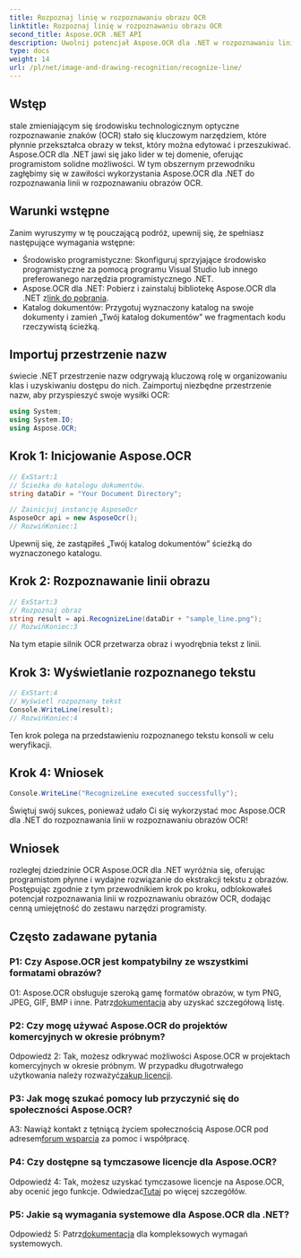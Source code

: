 ```yaml
---
title: Rozpoznaj linię w rozpoznawaniu obrazu OCR
linktitle: Rozpoznaj linię w rozpoznawaniu obrazu OCR
second_title: Aspose.OCR .NET API
description: Uwolnij potencjał Aspose.OCR dla .NET w rozpoznawaniu linii w rozpoznawaniu obrazów OCR. Przewodnik programisty dotyczący płynnego wyodrębniania tekstu z obrazów.
type: docs
weight: 14
url: /pl/net/image-and-drawing-recognition/recognize-line/
---
```

## Wstęp

stale zmieniającym się środowisku technologicznym optyczne rozpoznawanie znaków (OCR) stało się kluczowym narzędziem, które płynnie przekształca obrazy w tekst, który można edytować i przeszukiwać. Aspose.OCR dla .NET jawi się jako lider w tej domenie, oferując programistom solidne możliwości. W tym obszernym przewodniku zagłębimy się w zawiłości wykorzystania Aspose.OCR dla .NET do rozpoznawania linii w rozpoznawaniu obrazów OCR.

## Warunki wstępne

Zanim wyruszymy w tę pouczającą podróż, upewnij się, że spełniasz następujące wymagania wstępne:

- Środowisko programistyczne: Skonfiguruj sprzyjające środowisko programistyczne za pomocą programu Visual Studio lub innego preferowanego narzędzia programistycznego .NET.
-  Aspose.OCR dla .NET: Pobierz i zainstaluj bibliotekę Aspose.OCR dla .NET z[link do pobrania](https://releases.aspose.com/ocr/net/).
- Katalog dokumentów: Przygotuj wyznaczony katalog na swoje dokumenty i zamień „Twój katalog dokumentów” we fragmentach kodu rzeczywistą ścieżką.

## Importuj przestrzenie nazw

świecie .NET przestrzenie nazw odgrywają kluczową rolę w organizowaniu klas i uzyskiwaniu dostępu do nich. Zaimportuj niezbędne przestrzenie nazw, aby przyspieszyć swoje wysiłki OCR:

```csharp
using System;
using System.IO;
using Aspose.OCR;
```

## Krok 1: Inicjowanie Aspose.OCR

```csharp
// ExStart:1
// Ścieżka do katalogu dokumentów.
string dataDir = "Your Document Directory";

// Zainicjuj instancję AsposeOcr
AsposeOcr api = new AsposeOcr();
// RozwińKoniec:1
```

Upewnij się, że zastąpiłeś „Twój katalog dokumentów” ścieżką do wyznaczonego katalogu.

## Krok 2: Rozpoznawanie linii obrazu

```csharp
// ExStart:3
// Rozpoznaj obraz
string result = api.RecognizeLine(dataDir + "sample_line.png");
// RozwińKoniec:3
```

Na tym etapie silnik OCR przetwarza obraz i wyodrębnia tekst z linii.

## Krok 3: Wyświetlanie rozpoznanego tekstu

```csharp
// ExStart:4
// Wyświetl rozpoznany tekst
Console.WriteLine(result);
// RozwińKoniec:4
```

Ten krok polega na przedstawieniu rozpoznanego tekstu konsoli w celu weryfikacji.

## Krok 4: Wniosek

```csharp
Console.WriteLine("RecognizeLine executed successfully");
```

Świętuj swój sukces, ponieważ udało Ci się wykorzystać moc Aspose.OCR dla .NET do rozpoznawania linii w rozpoznawaniu obrazów OCR!

## Wniosek

rozległej dziedzinie OCR Aspose.OCR dla .NET wyróżnia się, oferując programistom płynne i wydajne rozwiązanie do ekstrakcji tekstu z obrazów. Postępując zgodnie z tym przewodnikiem krok po kroku, odblokowałeś potencjał rozpoznawania linii w rozpoznawaniu obrazów OCR, dodając cenną umiejętność do zestawu narzędzi programisty.

## Często zadawane pytania

### P1: Czy Aspose.OCR jest kompatybilny ze wszystkimi formatami obrazów?

 O1: Aspose.OCR obsługuje szeroką gamę formatów obrazów, w tym PNG, JPEG, GIF, BMP i inne. Patrz[dokumentacja](https://reference.aspose.com/ocr/net/) aby uzyskać szczegółową listę.

### P2: Czy mogę używać Aspose.OCR do projektów komercyjnych w okresie próbnym?

 Odpowiedź 2: Tak, możesz odkrywać możliwości Aspose.OCR w projektach komercyjnych w okresie próbnym. W przypadku długotrwałego użytkowania należy rozważyć[zakup licencji](https://purchase.aspose.com/buy).

### P3: Jak mogę szukać pomocy lub przyczynić się do społeczności Aspose.OCR?

 A3: Nawiąż kontakt z tętniącą życiem społecznością Aspose.OCR pod adresem[forum wsparcia](https://forum.aspose.com/c/ocr/16) za pomoc i współpracę.

### P4: Czy dostępne są tymczasowe licencje dla Aspose.OCR?

Odpowiedź 4: Tak, możesz uzyskać tymczasowe licencje na Aspose.OCR, aby ocenić jego funkcje. Odwiedzać[Tutaj](https://purchase.aspose.com/temporary-license/) po więcej szczegółów.

### P5: Jakie są wymagania systemowe dla Aspose.OCR dla .NET?

 Odpowiedź 5: Patrz[dokumentacja](https://reference.aspose.com/ocr/net/) dla kompleksowych wymagań systemowych.